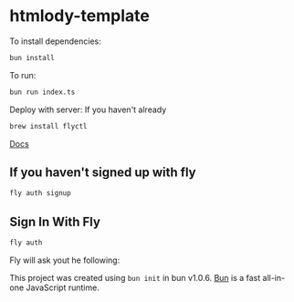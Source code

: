 # htmlody-template

To install dependencies:

```bash
bun install
```

To run:

```bash
bun run index.ts
```

Deploy with server:
If you haven't already

```bash
brew install flyctl
```

[Docs]("https://fly.io/docs/hands-on/install-flyctl/")

## If you haven't signed up with fly

```bash
fly auth signup
```

## Sign In With Fly

```bash
fly auth 
```

Fly will ask yout he following:


This project was created using `bun init` in bun v1.0.6. [Bun](https://bun.sh) is a fast all-in-one JavaScript runtime.
